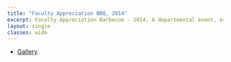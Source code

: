 ```yaml
---
title: "Faculty Appreciation BBQ, 2014"
excerpt: Faculty Appreciation Barbecue - 2014. A departmental event, organized by SGSA, to show appreciation for the faculty and staff.
layout: single
classes: wide
---
```


- [Gallery](/WelcomeBBQ/2014-04-01-gallery/)
